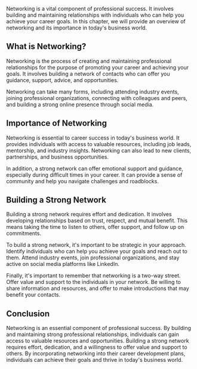 
Networking is a vital component of professional success. It involves building and maintaining relationships with individuals who can help you achieve your career goals. In this chapter, we will provide an overview of networking and its importance in today's business world.

What is Networking?
-------------------

Networking is the process of creating and maintaining professional relationships for the purpose of promoting your career and achieving your goals. It involves building a network of contacts who can offer you guidance, support, advice, and opportunities.

Networking can take many forms, including attending industry events, joining professional organizations, connecting with colleagues and peers, and building a strong online presence through social media.

Importance of Networking
------------------------

Networking is essential to career success in today's business world. It provides individuals with access to valuable resources, including job leads, mentorship, and industry insights. Networking can also lead to new clients, partnerships, and business opportunities.

In addition, a strong network can offer emotional support and guidance, especially during difficult times in your career. It can provide a sense of community and help you navigate challenges and roadblocks.

Building a Strong Network
-------------------------

Building a strong network requires effort and dedication. It involves developing relationships based on trust, respect, and mutual benefit. This means taking the time to listen to others, offer support, and follow up on commitments.

To build a strong network, it's important to be strategic in your approach. Identify individuals who can help you achieve your goals and reach out to them. Attend industry events, join professional organizations, and stay active on social media platforms like LinkedIn.

Finally, it's important to remember that networking is a two-way street. Offer value and support to the individuals in your network. Be willing to share information and resources, and offer to make introductions that may benefit your contacts.

Conclusion
----------

Networking is an essential component of professional success. By building and maintaining strong professional relationships, individuals can gain access to valuable resources and opportunities. Building a strong network requires effort, dedication, and a willingness to offer value and support to others. By incorporating networking into their career development plans, individuals can achieve their goals and thrive in today's business world.
